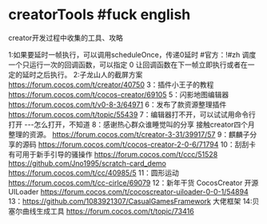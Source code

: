 # creatorTools #fuck english
creator开发过程中收集的工具、攻略

1:如果要延时一帧执行，可以调用scheduleOnce，传递0延时
#官方：!#zh 调度一个只运行一次的回调函数，可以指定 0 让回调函数在下一帧立即执行或者在一定的延时之后执行。
2:子龙山人的截屏方案 https://forum.cocos.com/t/creator/40750
3：插件小王子的教程 https://forum.cocos.com/t/cocos-creator/69105
5：闪影地图编辑器 https://forum.cocos.com/t/v0-8-3/64971
6：发布了款资源整理插件 https://forum.cocos.com/t/topic/55439
7：编辑器打不开，可以试试用命令行打开  ---怎么打开，不知道
8：感谢热心群众谁睡觉叫的分享 接触creator四个月整理的资源。 https://forum.cocos.com/t/creator-3-31/39917/57
9：麒麟子分享的源码 https://forum.cocos.com/t/cocos-creator-2-0-6/71794
10：刮刮卡 有可用于新手引导的骚操作 https://forum.cocos.com/t/ccc/51528   https://github.com/Jno1995/scratch-card_demo https://forum.cocos.com/t/cc/40985/5
11：圆形运动 https://forum.cocos.com/t/cc-cirlce/69079
12：新年干货 CocosCreator 开源 UILoader https://forum.cocos.com/t/cocoscreator-uiloader-0-0-1/54894
13：https://github.com/1083921307/CasualGamesFramework 大佬框架
14:贝塞尔曲线生成工具 https://forum.cocos.com/t/topic/73416
